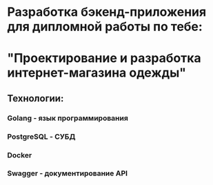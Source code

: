 # Разработка бэкенд-приложения для дипломной работы по тебе:

# "Проектирование и разработка интернет-магазина одежды"

## Технологии:

### Golang - язык программирования

### PostgreSQL - СУБД

### Docker

### Swagger - документирование API

